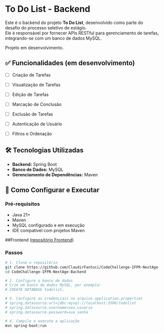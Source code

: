 # To Do List - Backend

Este é o backend do projeto **To Do List**, desenvolvido como parte do desafio do processo seletivo de estágio.  
Ele é responsável por fornecer APIs RESTful para gerenciamento de tarefas, integrando-se com um banco de dados MySQL.

Projeto em desenvolvimento.

## ✅ Funcionalidades (em desenvolvimento)
- [ ] Criação de Tarefas
- [ ] Visualização de Tarefas
- [ ] Edição de Tarefas
- [ ] Marcação de Conclusão
- [ ] Exclusão de Tarefas
- [ ] Autenticação de Usuário 
- [ ] Filtros e Ordenação


## 🛠 Tecnologias Utilizadas
- **Backend:** Spring Boot
- **Banco de Dados:** MySQL
- **Gerenciamento de Dependências:** Maven

## 🚀 Como Configurar e Executar
### Pré-requisitos
- Java 21+
- Maven
- MySQL configurado e em execução
- IDE compatível com projetos Maven

##Frontend ([repositório Frontend](https://github.com/ClaudirFantuci/CodeChallenge-IFPR-NextAge-Frontend.git))
### Passos
```bash
# 1. Clone o repositório
git clone https://github.com/ClaudirFantuci/CodeChallenge-IFPR-NextAge-Backend.git
cd CodeChallenge-IFPR-NextAge-Backend

# 2. Configure o banco de dados
# Crie um banco de dados MySQL, por exemplo:
# CREATE DATABASE todolist;

# 3. Configure as credenciais no arquivo application.properties
# spring.datasource.url=jdbc:mysql://localhost:3306/todolist
# spring.datasource.username=seu_usuario
# spring.datasource.password=sua_senha

# 4. Compile e execute a aplicação
mvn spring-boot:run
